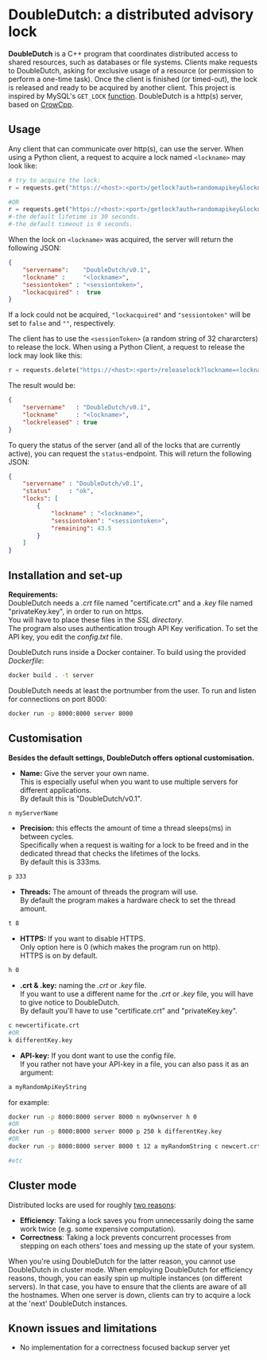 # DoubleDutch: a distributed advisory lock

**DoubleDutch** is a C++ program that coordinates distributed access to shared resources, such as databases or file systems. Clients make requests to DoubleDutch, asking for exclusive usage of a resource (or permission to perform a one-time task). Once the client is finished (or timed-out), the lock is released and ready to be acquired by another client. This project is inspired by MySQL's `GET_LOCK` [function](https://dev.mysql.com/doc/refman/5.7/en/locking-functions.html#function_get-lock). DoubleDutch is a http(s) server, based on [CrowCpp](https://github.com/CrowCpp/crow/tree/master). 


## Usage

Any client that can communicate over http(s), can use the server. When using a Python client, a request to acquire a lock named `<lockname>` may look like:
```python
# try to acquire the lock:
r = requests.get("https://<host>:<port>/getlock?auth=randomapikey&lockname=<lockname>&timeout=3&lifetime=20")

#OR
r = requests.get("https://<host>:<port>/getlock?auth=randomapikey&lockname=<lockname>")
#-the default lifetime is 30 seconds.
#-the default timeout is 0 seconds.

```
When the lock on `<lockname>` was acquired, the server will return the following JSON:
```json
{
    "servername":    "DoubleDutch/v0.1",
    "lockname" :     "<lockname>",
    "sessiontoken" : "<sessiontoken>",   
    "lockacquired" :  true 
}
```
If a lock could not be acquired, `"lockacquired"` and `"sessiontoken"` will be set to `false` and `""`, respectively. 

The client has to use the `<sessionToken>` (a random string of 32 chararcters) to release the lock.
When using a Python Client, a request to release the lock may look like this:
```python
r = requests.delete("https://<host>:<port>/releaselock?lockname=<lockname>&token="+token)
```
The result would be:
```json
{
    "servername"   : "DoubleDutch/v0.1",
    "lockname"     : "<lockname>",
    "lockreleased" : true
}
```

To query the status of the server (and all of the locks that are currently active), you can request the `status`-endpoint. This will return the following JSON:
```json
{
    "servername" : "DoubleDutch/v0.1",
    "status"     : "ok",
    "locks": [
        {
            "lockname" : "<lockname>",
            "sessiontoken": "<sessiontoken>",
            "remaining": 43.5
        }
    ]
}
```
  
## Installation and set-up
**Requirements:**  
DoubleDutch needs a _.crt_ file named "certificate.crt" and a _.key_ file named "privateKey.key", in order to run on https.  
You will have to place these files in the _SSL directory_.  
The program also uses authentication trough API Key verification. To set the API key, you edit the _config.txt_ file.  
  
DoubleDutch runs inside a Docker container. To build using the provided _Dockerfile_:
```bash
docker build . -t server
```
DoubleDutch needs at least the portnumber from the user.
To run and listen for connections on port 8000:
```bash
docker run -p 8000:8000 server 8000
```
## Customisation
**Besides the default settings, DoubleDutch offers optional customisation.**

- **Name:** Give the server your own name.  
 This is especially useful when you want to use multiple servers for different applications.  
 By default this is "DoubleDutch/v0.1".
```bash
n myServerName
```
- **Precision:** this effects the amount of time a thread sleeps(ms) in between cycles.  
 Specifically when a request is waiting for a lock to be freed and in the dedicated thread that checks the lifetimes of the locks.  
By default this is 333ms.
```bash
p 333
```
- **Threads:** The amount of threads the program will use.  
By default the program makes a hardware check to set the thread amount.
```bash
t 8
```
- **HTTPS:** If you want to disable HTTPS.  
 Only option here is 0 (which makes the program run on http).  
HTTPS is on by default.
```bash
h 0
```
- **.crt & .key:** naming the _.crt_ or _.key_ file.  
 If you want to use a different name for the _.crt_ or _.key_ file, you will have to give notice to DoubleDutch.  
 By default you'll have to use "certificate.crt" and "privateKey.key".
```bash
c newcertificate.crt
#OR
k differentKey.key
```
- **API-key:** If you dont want to use the config file.  
 If you rather not have your API-key in a file, you can also pass it as an argument:
```bash
a myRandomApiKeyString
```

for example:
```bash
docker run -p 8000:8000 server 8000 n myOwnserver h 0
#OR
docker run -p 8000:8000 server 8000 p 250 k differentKey.key
#OR
docker run -p 8000:8000 server 8000 t 12 a myRandomString c newcert.crt

#etc
```


## Cluster mode
Distributed locks are used for roughly [two reasons](https://martin.kleppmann.com/2016/02/08/how-to-do-distributed-locking.html):
- **Efficiency**: Taking a lock saves you from unnecessarily doing the same work twice (e.g. some expensive computation).
- **Correctness**: Taking a lock prevents concurrent processes from stepping on each others’ toes and messing up the state of your system.  

When you're using DoubleDutch for the latter reason, you cannot use DoubleDutch in cluster mode. When employing DoubleDutch for efficiency reasons, though, you can easily spin up multiple instances (on different servers). In that case, you have to ensure that the clients are aware of all the hostnames. When one server is down, clients can try to acquire a lock at the 'next' DoubleDutch instances. 

## Known issues and limitations
- No implementation for a correctness focused backup server yet

